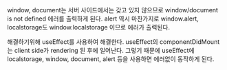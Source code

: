 window, document는 서버 사이드에서는 갖고 있지 않으므로 window/document is not defined 에러를 출력하게 된다.
alert 역시 마찬가지로 window.alert, localstorage도 window.localstorage 이므로 에러가 출력된다.

해결하기위해 useEffect를 사용하여 해결한다.
useEffect의 componentDidMount는 client side가 rendering 된 후에 일어난다.
그렇기 때문에 useEffect에 localstorage, window, document, alert 등을 사용하면 에러없이 동작하게 된다.